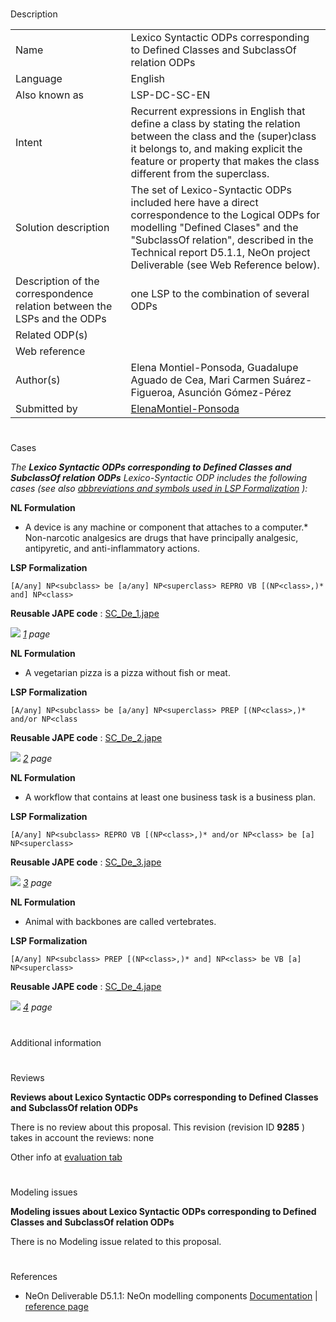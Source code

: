 # 

 Description




|  |  |
| --- | --- |
|  Name  |  Lexico Syntactic ODPs corresponding to Defined Classes and SubclassOf relation ODPs  |
|  Language  |  English  |
|  Also known as  |  LSP-DC-SC-EN  |
|  Intent  |  Recurrent expressions in English that define a class by stating the relation between the class and the (super)class it belongs to, and making explicit the feature or property that makes the class different from the superclass.  |
|  Solution description  |  The set of Lexico-Syntactic ODPs included here have a direct correspondence to the Logical ODPs for modelling "Defined Clases" and the "SubclassOf relation", described in the Technical report D5.1.1, NeOn project Deliverable (see Web Reference below).  |
|  Description of the correspondence relation between the LSPs and the ODPs  |  one LSP to the combination of several ODPs  |
|  Related ODP(s)  |  |
|  Web reference  |  |
|  Author(s)  |  Elena Montiel-Ponsoda, Guadalupe Aguado de Cea, Mari Carmen Suárez-Figueroa, Asunción Gómez-Pérez  |
|  Submitted by  | [ElenaMontiel-Ponsoda](../User/ElenaMontiel-Ponsoda "User:ElenaMontiel-Ponsoda")  |



  





# 

 Cases



_The
 __Lexico Syntactic ODPs corresponding to Defined Classes and SubclassOf relation ODPs__ 
 Lexico-Syntactic ODP includes the following cases (see also
 [abbreviations and symbols used in LSP Formalization](../Community/LSPSymbols "Community:LSPSymbols") 
 ):_ 




  







__NL Formulation__ 



* A device is any machine or component that attaches to a computer.* Non-narcotic analgesics are drugs that have principally analgesic, antipyretic, and anti-inflammatory actions.


__LSP Formalization__ 




```
[A/any] NP<subclass> be [a/any] NP<superclass> REPRO VB [(NP<class>,)* and] NP<class>

```


__Reusable JAPE code__ 
 :
 [SC\_De\_1.jape](../images/8/8c/SC_De_1.jape "SC De 1.jape") 






[![](../../../../images/thumb/8/87/ArrowRight.gif/11px-ArrowRight.gif)](../Image/ArrowRight.gif "ArrowRight.gif")
_[1](../Submissions/Lexico_Syntactic_ODPs_corresponding_to_Defined_Classes_and_SubclassOf_relation_ODPs/1 "Submissions:Lexico Syntactic ODPs corresponding to Defined Classes and SubclassOf relation ODPs/1") 
 page_ 






__NL Formulation__ 



* A vegetarian pizza is a pizza without fish or meat.


__LSP Formalization__ 




```
[A/any] NP<subclass> be [a/any] NP<superclass> PREP [(NP<class>,)* and/or NP<class

```


__Reusable JAPE code__ 
 :
 [SC\_De\_2.jape](../images/b/ba/SC_De_2.jape "SC De 2.jape") 






[![](../../../../images/thumb/8/87/ArrowRight.gif/11px-ArrowRight.gif)](../Image/ArrowRight.gif "ArrowRight.gif")
_[2](../Submissions/Lexico_Syntactic_ODPs_corresponding_to_Defined_Classes_and_SubclassOf_relation_ODPs/2 "Submissions:Lexico Syntactic ODPs corresponding to Defined Classes and SubclassOf relation ODPs/2") 
 page_ 






__NL Formulation__ 



* A workflow that contains at least one business task is a business plan.


__LSP Formalization__ 




```
[A/any] NP<subclass> REPRO VB [(NP<class>,)* and/or NP<class> be [a] NP<superclass>

```


__Reusable JAPE code__ 
 :
 [SC\_De\_3.jape](../images/2/2f/SC_De_3.jape "SC De 3.jape") 






[![](../../../../images/thumb/8/87/ArrowRight.gif/11px-ArrowRight.gif)](../Image/ArrowRight.gif "ArrowRight.gif")
_[3](../Submissions/Lexico_Syntactic_ODPs_corresponding_to_Defined_Classes_and_SubclassOf_relation_ODPs/3 "Submissions:Lexico Syntactic ODPs corresponding to Defined Classes and SubclassOf relation ODPs/3") 
 page_ 






__NL Formulation__ 



* Animal with backbones are called vertebrates.


__LSP Formalization__ 




```
[A/any] NP<subclass> PREP [(NP<class>,)* and] NP<class> be VB [a] NP<superclass>

```


__Reusable JAPE code__ 
 :
 [SC\_De\_4.jape](../images/b/b7/SC_De_4.jape "SC De 4.jape") 






[![](../../../../images/thumb/8/87/ArrowRight.gif/11px-ArrowRight.gif)](../Image/ArrowRight.gif "ArrowRight.gif")
_[4](../Submissions/Lexico_Syntactic_ODPs_corresponding_to_Defined_Classes_and_SubclassOf_relation_ODPs/4 "Submissions:Lexico Syntactic ODPs corresponding to Defined Classes and SubclassOf relation ODPs/4") 
 page_ 




# 

 Additional information



# 

 Reviews




__Reviews about Lexico Syntactic ODPs corresponding to Defined Classes and SubclassOf relation ODPs__ 


 There is no review about this proposal.
This revision (revision ID
 __9285__ 
 ) takes in account the reviews: none
 



 Other info at
 [evaluation tab](http://ontologydesignpatterns.org/wiki/index.php?title=Submissions:Lexico_Syntactic_ODPs_corresponding_to_Defined_Classes_and_SubclassOf_relation_ODPs&action=evaluation "http://ontologydesignpatterns.org/wiki/index.php?title=Submissions:Lexico_Syntactic_ODPs_corresponding_to_Defined_Classes_and_SubclassOf_relation_ODPs&action=evaluation") 





  





# 

 Modeling issues




__Modeling issues about Lexico Syntactic ODPs corresponding to Defined Classes and SubclassOf relation ODPs__ 


 There is no Modeling issue related to this proposal.
 




  





# 

 References


* NeOn Deliverable D5.1.1: NeOn modelling components [Documentation](http://droz.dia.fi.upm.es/neon/servlet/download?ontology=Documentation+Ontology&concept=Deliverable&instanceSet=neon&instance=D5.1.1%3A+NeOn+modelling+components&attribute=On-line+PDF+Version&value=NeOn_2007_D5.1.1.pdf "http://droz.dia.fi.upm.es/neon/servlet/download?ontology=Documentation+Ontology&concept=Deliverable&instanceSet=neon&instance=D5.1.1%3A+NeOn+modelling+components&attribute=On-line+PDF+Version&value=NeOn_2007_D5.1.1.pdf")  | [reference page](../Community/References/NeOn_Deliverable_D5_1_1_5 "Community:References/NeOn Deliverable D5 1 1 5")